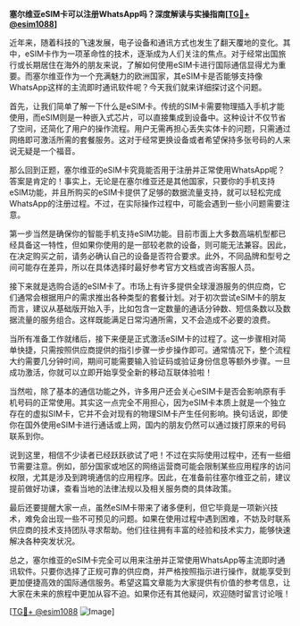 **塞尔维亚eSIM卡可以注册WhatsApp吗？深度解读与实操指南[[TG💪+ @esim1088](https://t.me/s/esim1088)]**

近年来，随着科技的飞速发展，电子设备和通讯方式也发生了翻天覆地的变化。其中，eSIM卡作为一项革命性的技术，逐渐成为人们关注的焦点。对于经常出国旅行或长期居住在海外的朋友来说，了解如何使用eSIM卡进行国际通信显得尤为重要。而塞尔维亚作为一个充满魅力的欧洲国家，其eSIM卡是否能够支持像WhatsApp这样的主流即时通讯软件呢？今天我们就来详细探讨这个问题。

首先，让我们简单了解一下什么是eSIM卡。传统的SIM卡需要物理插入手机才能使用，而eSIM则是一种嵌入式芯片，可以直接集成到设备中。这种设计不仅节省了空间，还简化了用户的操作流程。用户无需再担心丢失实体卡的问题，只需通过网络即可激活所需的套餐服务。这对于经常更换设备或者希望保持多张号码的人来说无疑是一个福音。

那么回到正题，塞尔维亚的eSIM卡究竟能否用于注册并正常使用WhatsApp呢？答案是肯定的！事实上，无论是在塞尔维亚还是其他国家，只要你的手机支持eSIM功能，并且所购买的eSIM卡提供了足够的数据流量支持，就可以轻松完成WhatsApp的注册过程。不过，在实际操作过程中，可能会遇到一些小问题需要注意。

第一步当然是确保你的智能手机支持eSIM功能。目前市面上大多数高端机型都已经具备这一特性，但如果你使用的是一部较老款的设备，则可能无法兼容。因此，在决定购买之前，请务必确认自己的设备是否符合要求。此外，不同品牌和型号之间可能存在差异，所以在具体选择时最好参考官方文档或咨询客服人员。

接下来就是选购合适的eSIM卡了。市场上有许多提供全球漫游服务的供应商，它们通常会根据用户的需求推出各种类型的套餐计划。对于初次尝试eSIM卡的朋友而言，建议从基础版开始入手，比如包含一定数量的通话分钟数、短信条数以及数据流量的服务组合。这样既能满足日常沟通所需，又不会造成不必要的浪费。

当所有准备工作就绪后，接下来便是正式激活eSIM卡的过程了。这一步骤相对简单快捷，只需按照供应商提供的指引步骤一步步操作即可。通常情况下，整个流程大约需要几分钟时间，期间可能需要输入验证码或验证身份信息等额外步骤。一旦成功激活，你就可以立即开始享受全新的移动互联体验啦！

当然啦，除了基本的通信功能之外，许多用户还会关心eSIM卡是否会影响原有手机号码的正常使用。其实这一点完全不用担心，因为eSIM卡本质上就是一个独立存在的虚拟SIM卡，它并不会对现有的物理SIM卡产生任何影响。换句话说，即使你在国外使用eSIM卡进行通话或上网，国内的朋友仍然可以通过拨打原来的号码联系到你。

说到这里，相信不少读者已经跃跃欲试了吧！不过在实际使用过程中，还有一些细节需要注意。例如，部分国家或地区的网络运营商可能会限制某些应用程序的访问权限，尤其是涉及到跨境通信的应用程序。因此，在准备前往塞尔维亚之前，建议提前做好功课，查看当地的法律法规以及相关服务商的具体政策。

最后还要提醒大家一点，虽然eSIM卡带来了诸多便利，但它毕竟是一项新兴技术，难免会出现一些不可预见的问题。如果在使用过程中遇到困难，不妨及时联系供应商的技术支持团队寻求帮助。他们往往拥有丰富的经验和技术实力，能够快速解决各种突发状况。

总之，塞尔维亚的eSIM卡完全可以用来注册并正常使用WhatsApp等主流即时通讯软件。只要你选择了正规可靠的供应商，并严格按照指示进行操作，就能享受到更加便捷高效的国际通信服务。希望这篇文章能为大家提供有价值的参考信息，让大家在未来的旅程中更加从容不迫。如果你还有其他疑问，欢迎随时留言讨论哦！

[[TG💪+ @esim1088](https://t.me/s/esim1088) ![Image](https://i.postimg.cc/4NQfJmqS/Snipaste-2025-05-13-00-14-12.png)]